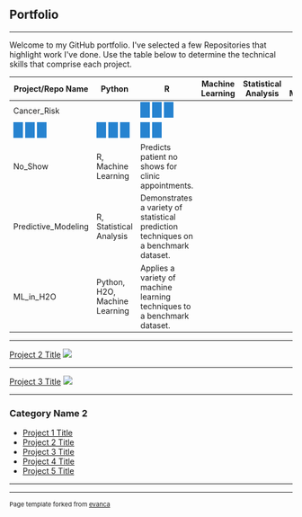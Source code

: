 ## Portfolio

---

Welcome to my GitHub portfolio.  I've selected a few Repositories that highlight work I've done.  Use the table below to determine the technical skills that comprise each project.

Project/Repo Name | Python | R | Machine Learning | Statistical Analysis | Data Management
--- | --- | --- | --- | --- | ---
Cancer_Risk | | <img src="images/pip.jpg?raw=true"/> <img src="images/pip.jpg?raw=true"/> <img src="images/pip.jpg?raw=true"/>
| <img src="images/pip.jpg?raw=true"/> <img src="images/pip.jpg?raw=true"/> <img src="images/pip.jpg?raw=true"/> | <img src="images/pip.jpg?raw=true"/> <img src="images/pip.jpg?raw=true"/> <img src="images/pip.jpg?raw=true"/>|<img src="images/pip.jpg?raw=true"/> <img src="images/pip.jpg?raw=true"/>
No_Show | R, Machine Learning | Predicts patient no shows for clinic appointments.
Predictive_Modeling | R, Statistical Analysis | Demonstrates a variety of statistical prediction techniques on a benchmark dataset.
ML_in_H2O | Python, H2O, Machine Learning | Applies a variety of machine learning techniques to a benchmark dataset.

---
[Project 2 Title](/pdf/sample_presentation.pdf)
<img src="images/dummy_thumbnail.jpg?raw=true"/>

---
[Project 3 Title](http://example.com/)
<img src="images/dummy_thumbnail.jpg?raw=true"/>

---

### Category Name 2

- [Project 1 Title](http://example.com/)
- [Project 2 Title](http://example.com/)
- [Project 3 Title](http://example.com/)
- [Project 4 Title](http://example.com/)
- [Project 5 Title](http://example.com/)

---




---
<p style="font-size:11px">Page template forked from <a href="https://github.com/evanca/quick-portfolio">evanca</a></p>
<!-- Remove above link if you don't want to attibute -->
